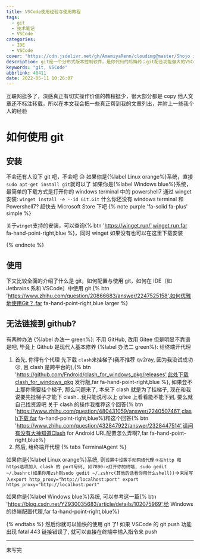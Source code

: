 ```yaml
---
title: VSCode使用经验与使用教程
tags:
  - git
  - 技术笔记
  - VSCode
categories:
  - IDE
  - VSCode
cover: "https://cdn.jsdelivr.net/gh/AmamiyaRenn/cloudimg@master/Shojo in Room.jpg"
description: git是一个分布式版本控制软件，是你代码的后悔药；git配合功能强大的VSCode，简直就是如虎添翼
keywords: "git, VSCode"
abbrlink: 40411
date: 2022-05-11 10:26:07
---
```


互联网逛多了，深感真正有切实操作价值的教程挺少，很大部分都是 copy 他人文章还不标注转载，所以在本文我会把一些真正帮到我的文章列出，并附上一些我个人的经验

# 如何使用 git

## 安装

不会还有人没下 git 吧，不会吧 😥
如果你是{%label Linux orange%}系统，直接`sudo apt-get install git`就可以了
如果你是{%label Windows blue%}系统，最简单的下载方式是打开你的 windows terminal 中的 powershell7 通过 winget 安装: `winget install -e --id Git.Git`
什么你还没有 windows terminal 和 Powershell7? 赶快去 Microsoft Store 下吧
{% note purple 'fa-solid fa-plus' simple %}

关于`winget`支持的安装，可以查询{% btn 'https://winget.run/',winget.run,far fa-hand-point-right,blue  %}，同时 winget 如果没有也可以在这里下载安装

{% endnote %}

## 使用

下文比较全面的介绍了什么是 git，如何配置与使用 git，如何在 IDE（如 Jetbrains 系和 VSCode）中使用 git
{% btn 'https://www.zhihu.com/question/20866683/answer/2247525158',如何优雅地使用Git？,far fa-hand-point-right,blue larger %}

## 无法链接到 github?

有两种办法
{%label 办法一 green%}: 不用 GitHub, 改用 Gitee
但是明显不靠谱是吧, 毕竟上 Github 是现代人基本修养
{%label 办法二 green%}: 给终端开代理

1. 首先, 你得有个代理
   先下载 `clash`来挂梯子(我不推荐 qv2ray, 因为我没试成功 😥, 且 clash 是跨平台的),{% btn 'https://github.com/Fndroid/clash_for_windows_pkg/releases',此处下载clash_for_windows_pkg 发行版,far fa-hand-point-right,blue  %}, 如果登不上那你需要挂个梯子, 那么问题来了, 本来下 clash 就是为了挂梯子, 现在和我说要先挂梯子才能下 clash...我只能说可以上 gitee 上看看能不能下到, 要么就自己找资源吧
   关于 clash 的操作我推荐这个回答{% btn 'https://www.zhihu.com/question/480431059/answer/2240507461',clash下载,far fa-hand-point-right,blue%}和这个回答{% btn 'https://www.zhihu.com/question/432847922/answer/2328447514',请问有没有大神知道Clash for Android URL配置怎么弄啊?,far fa-hand-point-right,blue%}
2. 然后, 给终端开代理
   {% tabs TerminalAgent %}

<!-- tab Linux @fab fa-linux-->

如果你是{%label Linux orange%}系统, 则`设置中设置手动网络代理`->`在http 和 https选项加入 clash 的 port号码, 如7890->打开你的终端, sudo gedit ~/.bashrc(如果你用zsh则sudo gedit ~/.zshrc(其他的话看你用什么shell))`->`末尾写入export http_proxy="http://localhost:port" export https_proxy="http://localhost:port"`

<!-- endtab -->

<!-- tab Windows @fab fa-windows-->

如果你是{%label Windows blue%}系统, 可以参考这一篇{% btn 'https://blog.csdn.net/YZ930035683/article/details/102075969',给 Windows 的终端配置代理,far fa-hand-point-right,blue%}

<!-- endtab -->

{% endtabs %}
然后你就可以愉快的使用 git 了!
如果 VSCode 的 git push 功能出现 fatal 443 链接错误了, 就可以直接在终端中输入指令来 push

---

未写完
